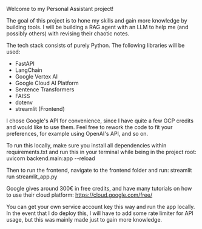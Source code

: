 Welcome to my Personal Assistant project!

The goal of this project is to hone my skills and gain more knowledge by
building tools. I will be building a RAG agent with an LLM to help me (and
possibly others) with revising their chaotic notes. 

The tech stack consists of purely Python. The following libraries 
will be used: 

- FastAPI
- LangChain
- Google Vertex AI
- Google Cloud AI Platform
- Sentence Transformers
- FAISS
- dotenv
- streamlit (Frontend)

I chose Google's API for convenience, since I have quite a few GCP credits
and would like to use them. Feel free to rework the code to fit your preferences, 
for example using OpenAI's API, and so on. 

To run this locally, make sure you install all dependencies within requirements.txt
and run this in your terminal while being in the project root:
uvicorn backend.main:app --reload 

Then to run the frontend, navigate to the frontend folder and run: 
streamlit run streamlit_app.py 

Google gives around 300€ in free credits, and have many tutorials on how 
to use their cloud platform: https://cloud.google.com/free/

You can get your own service account key this way
and run the app locally. In the event that I do deploy this, I will have to add
some rate limiter for API usage, but this was mainly made just to gain more knowledge. 

